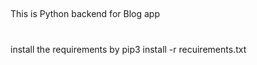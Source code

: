 ##
This is Python backend for Blog app


#
install the requirements by 
pip3 install -r recuirements.txt